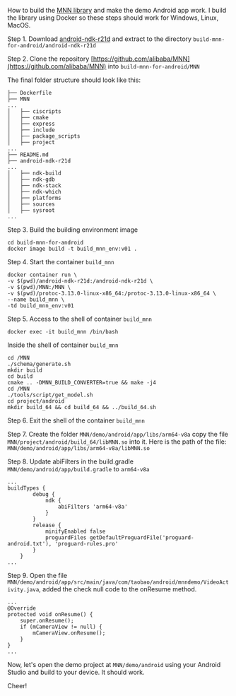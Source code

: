 How to build the [MNN library](https://github.com/alibaba/MNN) and make the demo Android app work. I build the library using Docker so these steps should work for Windows, Linux, MacOS.

Step 1. Download [android-ndk-r21d](https://dl.google.com/android/repository/android-ndk-r21d-linux-x86_64.zip) and extract to the directory `build-mnn-for-android/android-ndk-r21d`

Step 2. Clone the repository [https://github.com/alibaba/MNN](https://github.com/alibaba/MNN) into `build-mnn-for-android/MNN`

The final folder structure should look like this:

```
├── Dockerfile
├── MNN
...
│   ├── ciscripts
│   ├── cmake
│   ├── express
│   ├── include
│   ├── package_scripts
│   ├── project
...
├── README.md
├── android-ndk-r21d
...
│   ├── ndk-build
│   ├── ndk-gdb
│   ├── ndk-stack
│   ├── ndk-which
│   ├── platforms
│   ├── sources
│   ├── sysroot
...
```

Step 3. Build the building environment image

```
cd build-mnn-for-android
docker image build -t build_mnn_env:v01 .
```

Step 4. Start the container `build_mnn`

```
docker container run \
-v $(pwd)/android-ndk-r21d:/android-ndk-r21d \
-v $(pwd)/MNN:/MNN \
-v $(pwd)/protoc-3.13.0-linux-x86_64:/protoc-3.13.0-linux-x86_64 \
--name build_mnn \
-td build_mnn_env:v01
```

Step 5. Access to the shell of container `build_mnn`

```
docker exec -it build_mnn /bin/bash
```

Inside the shell of container `build_mnn`

```
cd /MNN
./schema/generate.sh
mkdir build
cd build
cmake .. -DMNN_BUILD_CONVERTER=true && make -j4
cd /MNN
./tools/script/get_model.sh
cd project/android
mkdir build_64 && cd build_64 && ../build_64.sh
```

Step 6. Exit the shell of the container `build_mnn`

Step 7. Create the folder `MNN/demo/android/app/libs/arm64-v8a` copy the file `MNN/project/android/build_64/libMNN.so` into it.
Here is the path of the file: `MNN/demo/android/app/libs/arm64-v8a/libMNN.so`

Step 8. Update abiFilters in the build.gradle `MNN/demo/android/app/build.gradle` to `arm64-v8a`

```
...
buildTypes {
        debug {
            ndk {
                abiFilters 'arm64-v8a'
            }
        }
        release {
            minifyEnabled false
            proguardFiles getDefaultProguardFile('proguard-android.txt'), 'proguard-rules.pro'
        }
    }
...
```

Step 9. Open the file `MNN/demo/android/app/src/main/java/com/taobao/android/mnndemo/VideoActivity.java`, added the check null code to the onResume method.

```
...
@Override
protected void onResume() {
    super.onResume();
    if (mCameraView != null) {
        mCameraView.onResume();
    }
}
...
```

Now, let's open the demo project at `MNN/demo/android` using your Android Studio and build to your device. It should work.

Cheer!

